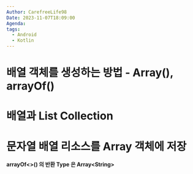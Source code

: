```yaml
---
Author: CarefreeLife98
Date: 2023-11-07T18:09:00
Agenda: 
tags:
  - Android
  - Kotlin
---
```

# 배열 객체를 생성하는 방법 - Array(), arrayOf()

# 배열과 List Collection

# 문자열 배열 리소스를 Array 객체에 저장

**arrayOf<>() 의 반환 Type 은 Array\<String>** 
